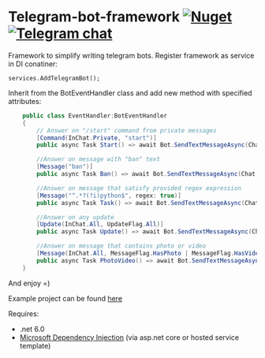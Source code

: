 # Telegram-bot-framework [![Nuget](https://img.shields.io/nuget/v/AleXr64.BotFramework?logo=nuget)](https://www.nuget.org/packages/AleXr64.BotFramework/) [![Telegram chat](https://img.shields.io/badge/Telegram-TGBotFramework-blue?logo=telegram)](https://t.me/tgbotframework)
Framework to simplify writing telegram bots.
Register framework as service in DI conatiner:

    services.AddTelegramBot();
Inherit from the BotEventHandler class and add new method with specified attributes:

```csharp
    public class EventHandler:BotEventHandler
    {
        // Answer on "/start" command from private messages
        [Command(InChat.Private, "start")]
        public async Task Start() => await Bot.SendTextMessageAsync(Chat, "Hello! U started me =)");

        //Answer on message with "ban" text
        [Message("ban")]
        public async Task Ban() => await Bot.SendTextMessageAsync(Chat, "I will ban you right now! Just kidding");

        //Answer on message that satisfy provided regex expression
        [Message("^.*?(?i)python$", regex: true)]
        public async Task Task() => await Bot.SendTextMessageAsync(Chat, "I hate snakes");

        //Answer on any update
        [Update(InChat.All, UpdateFlag.All)]
        public async Task Update() => await Bot.SendTextMessageAsync(Chat, "Hello");

        //Answer on message that contains photo or video
        [Message(InChat.All, MessageFlag.HasPhoto | MessageFlag.HasVideo)]
        public async Task PhotoVideo() => await Bot.SendTextMessageAsync(Chat, "Send me more!");
    }
```
And enjoy =)

Example project can be found [here](TGBotFramework/Examples)

Requires:

 - .net 6.0
 - [Microsoft Dependency Injection](https://docs.microsoft.com/en-us/aspnet/core/fundamentals/dependency-injection)  (via asp.net core or hosted service template)

